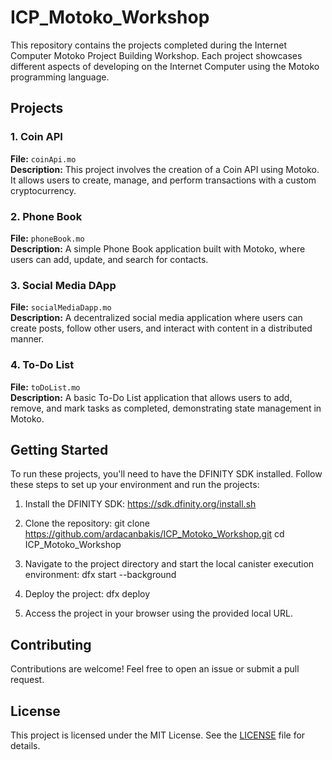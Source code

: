 
# ICP_Motoko_Workshop

This repository contains the projects completed during the Internet Computer Motoko Project Building Workshop. Each project showcases different aspects of developing on the Internet Computer using the Motoko programming language.

## Projects

### 1. Coin API

**File:** `coinApi.mo`  
**Description:** This project involves the creation of a Coin API using Motoko. It allows users to create, manage, and perform transactions with a custom cryptocurrency.

### 2. Phone Book

**File:** `phoneBook.mo`  
**Description:** A simple Phone Book application built with Motoko, where users can add, update, and search for contacts.

### 3. Social Media DApp

**File:** `socialMediaDapp.mo`  
**Description:** A decentralized social media application where users can create posts, follow other users, and interact with content in a distributed manner.

### 4. To-Do List

**File:** `toDoList.mo`  
**Description:** A basic To-Do List application that allows users to add, remove, and mark tasks as completed, demonstrating state management in Motoko.

## Getting Started

To run these projects, you'll need to have the DFINITY SDK installed. Follow these steps to set up your environment and run the projects:

1. Install the DFINITY SDK:
   https://sdk.dfinity.org/install.sh

2. Clone the repository:
   git clone https://github.com/ardacanbakis/ICP_Motoko_Workshop.git
   cd ICP_Motoko_Workshop

3. Navigate to the project directory and start the local canister execution environment:
   dfx start --background

4. Deploy the project:
   dfx deploy

5. Access the project in your browser using the provided local URL.

## Contributing

Contributions are welcome! Feel free to open an issue or submit a pull request.

## License

This project is licensed under the MIT License. See the [LICENSE](LICENSE) file for details.
